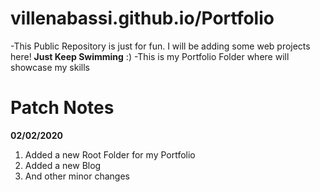 # villenabassi.github.io/Portfolio
-This Public Repository is just for fun. I will be adding some web projects here! **Just Keep Swimming** :)
-This is my Portfolio Folder where will showcase my skills


# Patch Notes

**02/02/2020**
1. Added a new Root Folder for my Portfolio
2. Added a new Blog
3. And other minor changes
